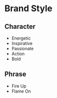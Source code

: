 Brand Style
===========

Character
---------

+ Energetic
+ Inspirative
+ Passionate
+ Action
+ Bold

Phrase
------

+ Fire Up
+ Flame On

